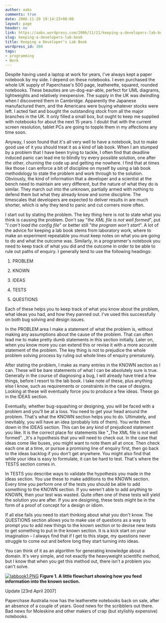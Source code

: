 ```yaml
---
author: aabs
comments: true
date: 2006-11-20 19:14:23+00:00
layout: page
header: no
link: https://aabs.wordpress.com/2006/11/21/keeping-a-developers-lab-book/
slug: keeping-a-developers-lab-book
title: Keeping a Developer's Lab Book
wordpress_id: 304
tags:
- programming
- Work
---
```


Despite having used a laptop at work for years, I've always kept a paper notebook by my side. I depend on these notebooks. I even purchased the whole UK supply of Paperchase's 500 page, leatherette, squared, rounded notebooks. These beauties are un-dog-ear-able, perfect for UML diagrams, lightweights and relatively inexpensive. The supply in the UK was dwindling when I discovered them in Cambridge. Apparently the Japanese manufactured them, and the Americans were buying whatever stocks were left. I acted fast and bought the outstanding stock from all the major branches in the UK. It only filled a small box, but ought to keep me supplied with notebooks for about the next 15 years. I doubt that with the current screen resolution, tablet PCs are going to topple them in my affections any time soon.

Anyway, I soon found that it's all very well to have a notebook, but to make good use of it you should treat it as a kind of lab book. When I am stumped by a problem that I have been trying to tackle, I often find that deadline induced panic can lead me to blindly try every possible solution, one after the other, churning the code up and getting me nowhere. I find that at times like those I can enforce a bit of discipline on myself by using a lab book methodology to state the problem and work through to the solution. Obviously, the kind of information that a developer and a scientist at the bench need to maintain are very different, but the nature of what they do is similar. They march out into the unknown, partially armed with nothing to defend them but what they already know and some discipline. The timescales that developers are expected to deliver results in are much shorter, which is why they tend to panic and cut corners more often.

I start out by stating the problem. The key thing here is not to state what you think is causing the problem. Don't say "_the XML file is not well formed_", put "_I can't load the config file_" or better still "_the program won't start_". A lot of the advice for keeping a lab book stems from laboratory work, where to make an experiment repeatable you must keep notes on what you are going to do and what the outcome was. Similarly, in a programmer's notebook you need to keep track of what you did and the outcome in order to be able to rule out paths of enquiry. I generally tend to use the following headings:



	
  1. PROBLEM

	
  2. KNOWN

	
  3. IDEAS

	
  4. TESTS

	
  5. QUESTIONS


Each of these helps you to keep track of what you know about the problem, what ideas you had, and how they panned out. I've used this successfully on both bug solving and design issues.

In the PROBLEM area I make a statement of what the problem is, without making any assumptions about the cause of the problem. That can often lead me to make pretty dumb statements in this section initially. Later on, when you know more you can extend this or revise it with a more accurate statement of the problem. The key thing is not to prejudice the whole problem solving process by ruling out whole lines of enquiry prematurely.

After stating the problem, I make as many entries in the KNOWN section as I can. These will be bare statements of what I can be absolutely sure is true. Generally in the course of diagnosing a bug, I will already have tried a few things, before I resort to the lab book. I take note of these, plus anything else I know, such as requirements or constraints in the case of designs. Looking at these will eventually force you to produce a few ideas. These go in the IDEAS section.

Eventually, whether bug-squashing or designing, you will be faced with a problem and you'll be at a loss. You need to get your head around the problem. That's what the KNOWN section helps you to do. Ultimately, and inevitably, you will have an idea (probably lots of them). You write them down in the IDEAS section. This can be any kind of prejudiced statement you like. It is the correct place for statements like "_The XML file is not well formed". _It's a hypothesis that you will need to check out. In the case that ideas come like buses, you might want to note them all at once. Then check each one at a time, or pursue a promising line of enquiry first, then go back to the ideas backlog if you don't get anywhere. You might also find that while your idea is easy to formulate, it can be hard to test. That's where the TESTS section comes in.

In TESTS you describe ways to validate the hypothesis you made in the ideas section. You use these to make additions to the KNOWN section. Every time you perform one of the tests you should be able to add something to the KNOWN section. If you weren't able to add anything to KNOWN, then your test was wasted. Quite often one of these tests will yield the solution you are after. If you are designing, these tests might be in the form of a proof of concept for a design or idiom.

If all else fails you need to start thinking about what you don't know. The QUESTIONS section allows you to make use of questions as a way to prompt you to add new things to the known section or to devise new tests to get something to put in the known section. It is a kick start on your imagination – I always find that if I get to this stage, my questions never struggle to come out and before long they start turning into ideas.

You can think of it as an algorithm for generating knowledge about a domain. It's very simple, and not exactly the heavyweight scientific method, but I know that when you get this method out, there isn't a problem you can't solve.

[![labbook1.PNG](http://aabs.files.wordpress.com/2006/11/labbook1.PNG)](http://aabs.files.wordpress.com/2006/11/labbook1.PNG)
**Figure 1. A little flowchart showing how you feed information into the known section.**

<!-- more --> Update [23rd April 2007]

Paperchase Australia now has the leatherette notebooks back on sale, after an absence of a couple of years. Good news for the scribblers out there. Bad news for Moleskine and other makers of crap (but stylishly expensive) notebooks.
